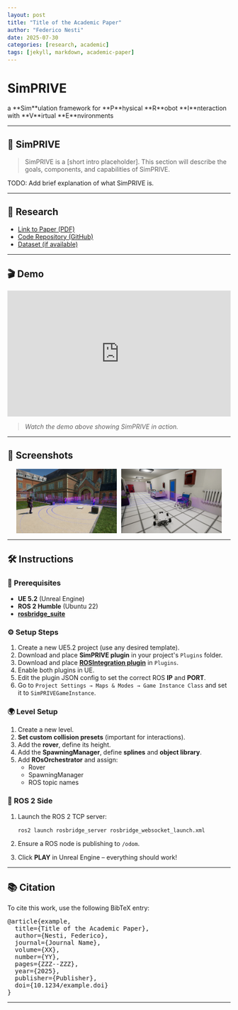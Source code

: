 ```yaml
---
layout: post
title: "Title of the Academic Paper"
author: "Federico Nesti"
date: 2025-07-30
categories: [research, academic]
tags: [jekyll, markdown, academic-paper]
---
```


<div class="text-center">
  <h1>SimPRIVE</h1>
  <p class="lead">a **Sim**ulation framework for **P**hysical **R**obot **I**nteraction with **V**irtual **E**nvironments</p>
</div>

---

## 🧪 SimPRIVE

> SimPRIVE is a [short intro placeholder]. This section will describe the goals, components, and capabilities of SimPRIVE.

TODO: Add brief explanation of what SimPRIVE is.

---

## 📄 Research

- [Link to Paper (PDF)](your-link-here)
- [Code Repository (GitHub)](your-link-here)
- [Dataset (if available)](your-link-here)

---

## 🎬 Demo

<div class="video-container">
  <iframe width="560" height="315" src="https://www.youtube.com/embed/your_video_id" frameborder="0" allowfullscreen></iframe>
</div>

> _Watch the demo above showing SimPRIVE in action._

---

## 📸 Screenshots

<div class="gallery">
  <img src="/docs/images/image008.png" alt="SimPRIVE screenshot 1" width="45%">
  <img src="/docs/images/hosp_1.png" alt="SimPRIVE screenshot 2" width="45%">
</div>

---

## 🛠️ Instructions

### 🔧 Prerequisites

- **UE 5.2** (Unreal Engine)
- **ROS 2 Humble** (Ubuntu 22)
- **[rosbridge_suite](https://github.com/tsender/rosbridge_suite/tree/ros2)**

### ⚙️ Setup Steps

1. Create a new UE5.2 project (use any desired template).
2. Download and place **SimPRIVE plugin** in your project's `Plugins` folder.
3. Download and place **[ROSIntegration plugin](https://github.com/code-iai/ROSIntegration)** in `Plugins`.
4. Enable both plugins in UE.
5. Edit the plugin JSON config to set the correct ROS **IP** and **PORT**.
6. Go to `Project Settings → Maps & Modes → Game Instance Class` and set it to `SimPRIVEGameInstance`.

### 🌍 Level Setup

1. Create a new level.
2. **Set custom collision presets** (important for interactions).
3. Add the **rover**, define its height.
4. Add the **SpawningManager**, define **splines** and **object library**.
5. Add **ROsOrchestrator** and assign:
   - Rover
   - SpawningManager
   - ROS topic names

### 🔄 ROS 2 Side

1. Launch the ROS 2 TCP server:

    ```bash
    ros2 launch rosbridge_server rosbridge_websocket_launch.xml
    ```

2. Ensure a ROS node is publishing to `/odom`.
3. Click **PLAY** in Unreal Engine – everything should work!

---

## 📚 Citation

To cite this work, use the following BibTeX entry:

<pre>
@article{example,
  title={Title of the Academic Paper},
  author={Nesti, Federico},
  journal={Journal Name},
  volume={XX},
  number={YY},
  pages={ZZZ--ZZZ},
  year={2025},
  publisher={Publisher},
  doi={10.1234/example.doi}
}
</pre>

---

<style>
.video-container {
  position: relative;
  padding-bottom: 56.25%;
  height: 0;
  overflow: hidden;
  max-width: 100%;
}
.video-container iframe, .video-container object, .video-container embed {
  position: absolute;
  top: 0;
  left: 0;
  width: 100%;
  height: 100%;
}
.gallery {
  display: flex;
  flex-wrap: wrap;
  gap: 10px;
  justify-content: center;
}
</style>
